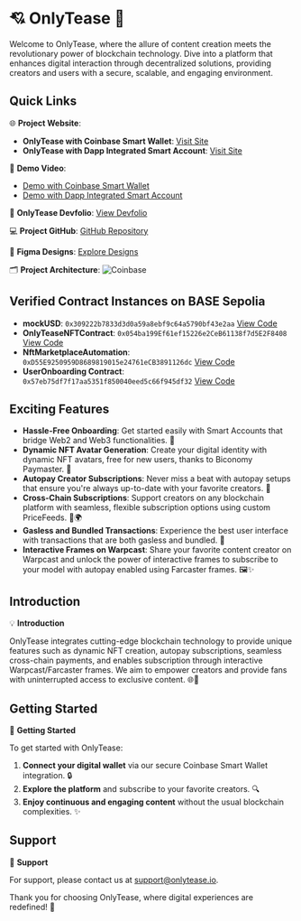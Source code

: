 # 💘 OnlyTease 💌

Welcome to OnlyTease, where the allure of content creation meets the revolutionary power of blockchain technology. Dive into a platform that enhances digital interaction through decentralized solutions, providing creators and users with a secure, scalable, and engaging environment.

## Quick Links

🌐 **Project Website**: 
- **OnlyTease with Coinbase Smart Wallet**: [Visit Site](https://onlytease.vercel.app/)
- **OnlyTease with Dapp Integrated Smart Account**: [Visit Site](https://onlytease-biconomy.vercel.app/)

🎥 **Demo Video**:
- [Demo with Coinbase Smart Wallet](https://www.loom.com/share/fc23cf8866204991a835a1ee032d8f1a?sid=19ecf812-717d-478a-b950-204115eafc10)
- [Demo with Dapp Integrated Smart Account](https://www.loom.com/share/4beeaa72791c4ab9b6100e96a62cfca2?sid=f0af6ec2-69b3-429e-85b2-cc70f6bbebe7)

📄 **OnlyTease Devfolio**: [View Devfolio](https://devfolio.co/projects/onlytease-199d)

💻 **Project GitHub**: [GitHub Repository](https://github.com/OnlyTease)

🎨 **Figma Designs**: [Explore Designs](https://www.figma.com/design/wjwpmSnx3Qgj9qsXPvAE4Y/Onlytease-Official?node-id=0-1&t=BHfb5c4tMzuxNtoR-1)

🗂 **Project Architecture**: ![Coinbase](https://github.com/OnlyTease/only-tease-frontend/assets/40585900/7dbbf005-3c2a-4a0f-93fe-0e6671ec582c)

## Verified Contract Instances on BASE Sepolia

- **mockUSD**: `0x309222b7833d3d0a59a8ebf9c64a5790bf43e2aa` [View Code](https://sepolia.basescan.org/address/0x309222b7833d3d0a59a8ebf9c64a5790bf43e2aa#code)
- **OnlyTeaseNFTContract**: `0x054ba199Ef61ef15226e2CeB61138f7d5E2F8408` [View Code](https://sepolia.basescan.org/address/0x054ba199Ef61ef15226e2CeB61138f7d5E2F8408#code)
- **NftMarketplaceAutomation**: `0xD55E9250959D8689819015e24761eCB3891126dc` [View Code](https://sepolia.basescan.org/address/0xD55E9250959D8689819015e24761eCB3891126dc#code)
- **UserOnboarding Contract**: `0x57eb75df7f17aa5351f850040eed5c66f945df32` [View Code](https://sepolia.basescan.org/address/0x57eb75df7f17aa5351f850040eed5c66f945df32)

## Exciting Features

- **Hassle-Free Onboarding**: Get started easily with Smart Accounts that bridge Web2 and Web3 functionalities. 🚀
- **Dynamic NFT Avatar Generation**: Create your digital identity with dynamic NFT avatars, free for new users, thanks to Biconomy Paymaster. 🎨
- **Autopay Creator Subscriptions**: Never miss a beat with autopay setups that ensure you're always up-to-date with your favorite creators. 🔄
- **Cross-Chain Subscriptions**: Support creators on any blockchain platform with seamless, flexible subscription options using custom PriceFeeds. 🔗🌍
- **Gasless and Bundled Transactions**: Experience the best user interface with transactions that are both gasless and bundled. 💸
- **Interactive Frames on Warpcast**: Share your favorite content creator on Warpcast and unlock the power of interactive frames to subscribe to your model with autopay enabled using Farcaster frames. 🖼️✨

## Introduction

💡 **Introduction**

OnlyTease integrates cutting-edge blockchain technology to provide unique features such as dynamic NFT creation, autopay subscriptions, seamless cross-chain payments, and enables subscription through interactive Warpcast/Farcaster frames. We aim to empower creators and provide fans with uninterrupted access to exclusive content. 🌐🎨

## Getting Started

🚀 **Getting Started**

To get started with OnlyTease:

1. **Connect your digital wallet** via our secure Coinbase Smart Wallet integration. 🔒
2. **Explore the platform** and subscribe to your favorite creators. 🔍
3. **Enjoy continuous and engaging content** without the usual blockchain complexities. ✨

## Support

🤝 **Support**

For support, please contact us at [support@onlytease.io](mailto:onlytease111@gmail.com).

Thank you for choosing OnlyTease, where digital experiences are redefined! 🌟
